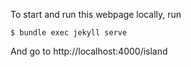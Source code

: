 To start and run this webpage locally, run

    $ bundle exec jekyll serve

And go to http://localhost:4000/island

